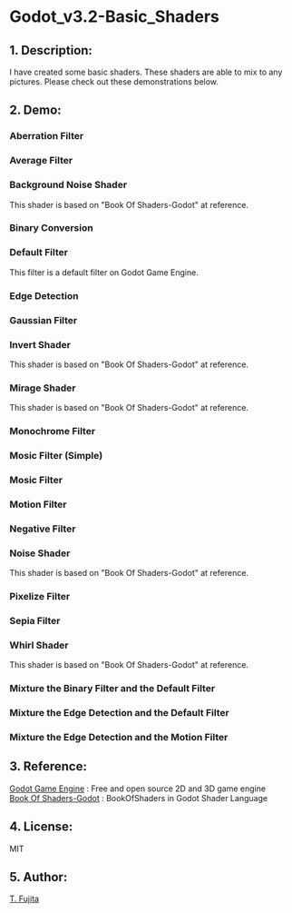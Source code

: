 # Godot_v3.2-Basic_Shaders
## 1. Description:
I have created some basic shaders. These shaders are able to mix to any pictures. Please check out these demonstrations below.  

## 2. Demo:

### Aberration Filter

### Average Filter

### Background Noise Shader
This shader is based on "Book Of Shaders-Godot" at reference.  
### Binary Conversion

### Default Filter
This filter is a default filter on Godot Game Engine.
### Edge Detection

### Gaussian Filter

### Invert Shader
This shader is based on "Book Of Shaders-Godot" at reference.  
### Mirage Shader
This shader is based on "Book Of Shaders-Godot" at reference.  
### Monochrome Filter

### Mosic Filter (Simple)

### Mosic Filter

### Motion Filter

### Negative Filter

### Noise Shader
This shader is based on "Book Of Shaders-Godot" at reference.  
### Pixelize Filter

### Sepia Filter

### Whirl Shader
This shader is based on "Book Of Shaders-Godot" at reference.  
### Mixture the Binary Filter and the Default Filter

### Mixture the Edge Detection and the Default Filter

### Mixture the Edge Detection and the Motion Filter


## 3. Reference:
[Godot Game Engine](https://godotengine.org/) : Free and open source 2D and 3D game engine   
[Book Of Shaders-Godot](https://github.com/jayaarrgh/BookOfShaders-Godot) :  BookOfShaders in Godot Shader Language  

## 4. License:
MIT  

## 5. Author:
[T. Fujita](https://github.com/To-Fujita)
